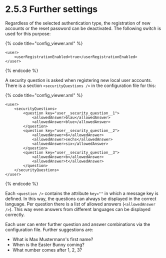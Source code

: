 # 2.5.3 Further settings

Regardless of the selected authentication type, the registration of new accounts or the reset password can be deactivated. The following switch is used for this purpose:

{% code title="config\_viewer.xml" %}
```markup
<user>
    <userRegistrationEnabled>true</userRegistrationEnabled>
</user>
```
{% endcode %}

A security question is asked when registering new local user accounts. There is a section `<securityQuestions />` in the configuration file for this:

{% code title="config\_viewer.xml" %}
```markup
<user>
    <securityQuestions>
        <question key="user__security_question__1">
            <allowedAnswer>blau</allowedAnswer>
            <allowedAnswer>blue</allowedAnswer>
        </question>
        <question key="user__security_question__2">
            <allowedAnswer>6</allowedAnswer>
            <allowedAnswer>sechs</allowedAnswer>
            <allowedAnswer>six</allowedAnswer>
        </question>
        <question key="user__security_question__3">
            <allowedAnswer>b</allowedAnswer>
            <allowedAnswer>t</allowedAnswer>
        </question>
    </securityQuestions>
</user>
```
{% endcode %}

Each `<question />` contains the attribute `key=""` in which a message key is defined. In this way, the questions can always be displayed in the correct language. Per question there is a list of allowed answers \(`<allowedAnswer />`\). This way even answers from different languages can be displayed correctly. 

Each user can enter further question and answer combinations via the configuration file. Further suggestions are:

* What is Max Mustermann's first name?
* When is the Easter Bunny coming?
* What number comes after 1, 2, 3?

